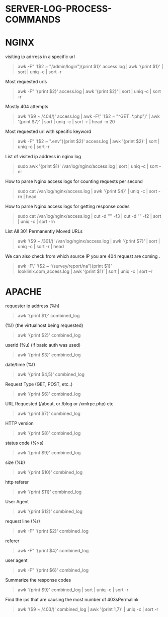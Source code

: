 # SERVER-LOG-PROCESS-COMMANDS

# NGINX
visiting ip adrress in a specific url
>awk -F\" '($2 ~ "/admin/login"){print $1}' access.log | awk '{print $1}' | sort | uniq -c | sort -r

Most requested urls
>awk -F\" '{print $2}' access.log | awk '{print $2}' | sort | uniq -c | sort -r

Mostly 404 attempts
>awk '($9 ~ /404/)' access.log | awk -F\" '($2 ~ "^GET .*\.php")' | awk '{print $7}' | sort | uniq -c | sort -r | head -n 20


Most requested url with specific keyword
>awk -F\" '($2 ~ ".env"){print $2}' access.log | awk '{print $2}' | sort | uniq -c | sort -r

List of visited ip address in nginx log
>sudo awk '{print $1}' /var/log/nginx/access.log | sort | uniq -c | sort -nr


How to parse Nginx access logs for counting requests per second
>sudo cat /var/log/nginx/access.log | awk '{print $4}' | uniq -c | sort -rn | head


How to parse Nginx access logs for getting response codes
>sudo cat /var/log/nginx/access.log | cut -d '"' -f3 | cut -d ' ' -f2 | sort | uniq -c | sort -rn


List All 301 Permanently Moved URLs
>awk '($9 ~ /301/)' /var/log/nginx/access.log | awk '{print $7}' | sort | uniq -c | sort -r | head


We can also check from which source IP you are 404 request are coming .
>awk -F\” ‘($2 ~ “/survey/report/na”){print $1}’ looklinix.com_access.log | awk ‘{print $1}’ | sort | uniq -c | sort –r


# APACHE

requester ip address (%h)
> awk '{print $1}' combined_log        


(%l) (the virtualhost being requested)
> awk '{print $2}' combined_log         


userid (%u) (if basic auth was used)
> awk '{print $3}' combined_log        

date/time (%t)
> awk '{print $4,5}' combined_log       

Request Type (GET, POST, etc..)
> awk '{print $6}' combined_log         

URL Requested (/about, or /blog or /xmlrpc.php) etc
> awk '{print $7}' combined_log     

HTTP version 
> awk '{print $8}' combined_log

status code (%>s)
> awk '{print $9}' combined_log         

size (%b)
> awk '{print $10}' combined_log       

http referer 
> awk '{print $11}' combined_log  

User Agent
> awk '{print $12}' combined_log

request line (%r)
> awk -F\" '{print $2}' combined_log

referer
> awk -F\" '{print $4}' combined_log

user agent
> awk -F\" '{print $6}' combined_log


Summarize the response codes
> awk '{print $9}' combined_log | sort | uniq -c | sort -r       

Find the ips that are causing the most number of 403sPermalink
> awk '($9 ~ /403/)' combined_log | awk '{print $1,$7}' | uniq -c | sort -r
